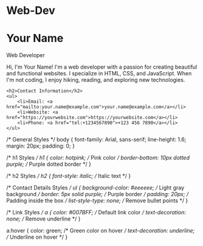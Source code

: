 # Web-Dev

<!DOCTYPE html>
<html lang="en">
<head>
    <meta charset="utf-8">
    <title>Your Name - Biography</title>
    <link rel="stylesheet" href="styles.css">
</head>
<body>
    <h1>Your Name</h1>
    <div class="job-title">Web Developer</div>
    <p>
        Hi, I'm Your Name! I'm a web developer with a passion for creating beautiful and functional websites. 
        I specialize in HTML, CSS, and JavaScript. When I'm not coding, I enjoy hiking, reading, and exploring new technologies.
    </p>

    <h2>Contact Information</h2>
    <ul>
        <li>Email: <a href="mailto:your.name@example.com">your.name@example.com</a></li>
        <li>Website: <a href="https://yourwebsite.com">https://yourwebsite.com</a></li>
        <li>Phone: <a href="tel:+1234567890">+123 456 7890</a></li>
    </ul>
</body>
</html>
/* General Styles */
body {
    font-family: Arial, sans-serif;
    line-height: 1.6;
    margin: 20px;
    padding: 0;
}

/* h1 Styles */
h1 {
    color: hotpink; /* Pink color */
    border-bottom: 10px dotted purple; /* Purple dotted border */
}

/* h2 Styles */
h2 {
    font-style: italic; /* Italic text */
}

/* Contact Details Styles */
ul {
    background-color: #eeeeee; /* Light gray background */
    border: 5px solid purple; /* Purple border */
    padding: 20px; /* Padding inside the box */
    list-style-type: none; /* Remove bullet points */
}

/* Link Styles */
a {
    color: #007BFF; /* Default link color */
    text-decoration: none; /* Remove underline */
}

a:hover {
    color: green; /* Green color on hover */
    text-decoration: underline; /* Underline on hover */
}
